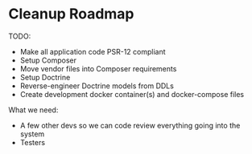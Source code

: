 Cleanup Roadmap
===============

TODO:
- Make all application code PSR-12 compliant
- Setup Composer
- Move vendor files into Composer requirements
- Setup Doctrine
- Reverse-engineer Doctrine models from DDLs
- Create development docker container(s) and docker-compose files

What we need:
- A few other devs so we can code review everything going into the system
- Testers
